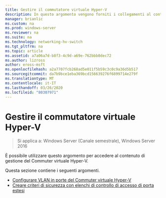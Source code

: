 ```yaml
---
title: Gestire il commutatore virtuale Hyper-V
description: In questo argomento vengono forniti i collegamenti al contenuto di gestione del Commuter virtuale Hyper-V per Windows Server 2016.
manager: brianlic
ms.custom: na
ms.prod: windows-server
ms.reviewer: na
ms.suite: na
ms.technology: networking-hv-switch
ms.tgt_pltfrm: na
ms.topic: article
ms.assetid: a7a06a7d-b8f3-4c9d-a69e-762bbb0dec72
ms.author: lizross
author: eross-msft
ms.openlocfilehash: a2a7707fcb268ad5e011f5b59c3c0c9a36d5b517
ms.sourcegitcommit: da7b9bce1eba369bcd156639276f6899714e279f
ms.translationtype: MT
ms.contentlocale: it-IT
ms.lasthandoff: 03/26/2020
ms.locfileid: "80307971"
---
```

# <a name="manage-hyper-v-virtual-switch"></a>Gestire il commutatore virtuale Hyper-V

>Si applica a: Windows Server (Canale semestrale), Windows Server 2016

È possibile utilizzare questo argomento per accedere al contenuto di gestione del Commuter virtuale Hyper-V.

Questa sezione contiene i seguenti argomenti.

- [Configurare VLAN in porte del Commuter virtuale Hyper-V](Configure-and-View-VLAN-Settings-on-Hyper-V-Virtual-Switch-Ports.md)
- [Creare criteri di sicurezza con elenchi di controllo di accesso di porta estesi](Create-Security-Policies-with-Extended-Port-Access-Control-Lists.md)


